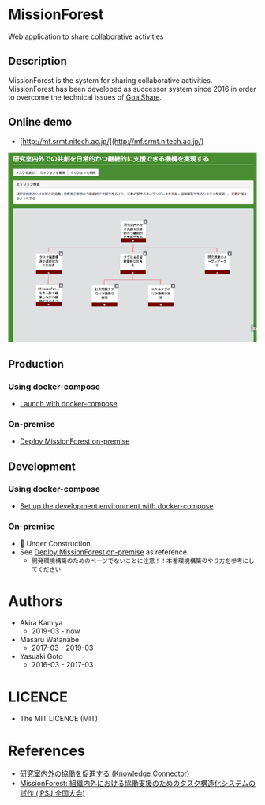 MissionForest
====
Web application to share collaborative activities

## Description
MissionForest is the system for sharing collaborative activities.  
MissionForest has been developed as successor system since 2016 in order to overcome the technical issues of [GoalShare](https://github.com/srmtlab/GoalShare).  

## Online demo
- [http://mf.srmt.nitech.ac.jp/](http://mf.srmt.nitech.ac.jp/)

![Demo image](./docs/images/demo.png)

## Production
### Using docker-compose
- [Launch with docker-compose](./docs/prod/docker-compose.md)

### On-premise
- [Deploy MissionForest on-premise](./docs/prod/on-premise.md)

## Development
### Using docker-compose
- [Set up the development environment with docker-compose](./docs/dev/docker-compose.md)

### On-premise
- :construction: Under Construction
- See [Deploy MissionForest on-premise](./docs/prod/on-premise.md) as reference.
  - `開発環境構築のためのページでないことに注意！！本番環境構築のやり方を参考にしてください`

# Authors
- Akira Kamiya
  - 2019-03 - now
- Masaru Watanabe
  - 2017-03 - 2019-03
- Yasuaki Goto
  - 2016-03 - 2017-03
  
# LICENCE
- The MIT LICENCE (MIT)

# References
- [研究室内外の協働を促進する (Knowledge Connector)](http://idea.linkdata.org/idea/idea1s2394i)
- [MissionForest: 組織内外における協働支援のためのタスク構造化システムの試作 (IPSJ 全国大会)](https://ipsj.ixsq.nii.ac.jp/ej/?action=repository_uri&item_id=181580)
